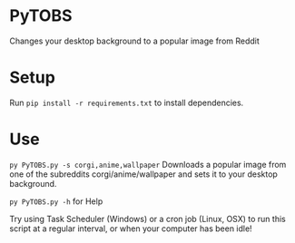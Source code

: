 # PyTOBS
Changes your desktop background to a popular image from Reddit

# Setup
Run `pip install -r requirements.txt` to install dependencies.

# Use
`py PyTOBS.py -s corgi,anime,wallpaper` 
Downloads a popular image from one of the subreddits corgi/anime/wallpaper and sets it to your desktop background.

`py PyTOBS.py -h` 
for Help

Try using Task Scheduler (Windows) or a cron job (Linux, OSX) to run this script at a regular interval, or when your computer has been idle!
